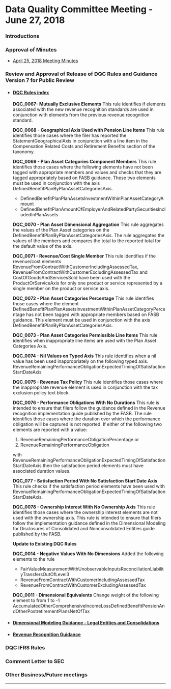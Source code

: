 # Data Quality Committee Meeting - June 27, 2018

### Introductions 
  
### Approval of Minutes

  + [April 25, 2018 Meeting Minutes](DRAFTDQCMeetingNotes04252018.docx?raw=true)

### Review and Approval of Release of DQC Rules and Guidance Version 7 for Public Review 
  + #### [DQC Rules index](https://github.com/DataQualityCommittee/dqc_us_rules/blob/v7/docs/README.md)

    **DQC_0067- Mutually Exclusive Elements** This rule identifies if elements associated with the new revenue recognition standards are used in conjunction with elements from the previous revenue recognition standard. 

    **DQC_0068 - Geographical Axis Used with Pension Line Items** This rule identifies those cases where the filer has reported the StatementGeographicalAxis in conjunction with a line item in the Compensation Related Costs and Retirement Benefits section of the taxonomy. 

    **DQC_0069 - Plan Asset Categories Component Members** This rule identifies those cases where the following elements have not been tagged with appropriate members and values and checks that they are tagged appropriately based on FASB guidance. These two elements must be used in conjunction with the axis DefinedBenefitPlanByPlanAssetCategoriesAxis.

      *   DefinedBenefitPlanPlanAssetsInvestmentWithinPlanAssetCategoryAmount
      *   DefinedBenefitPlanAmountOfEmployerAndRelatedPartySecuritiesIncludedInPlanAssets
    
    **DQC_0070 - Plan Asset Dimensional Aggregation** This rule aggregates the values of the Plan Asset categories on the DefinedBenefitPlanByPlanAssetCategoriesAxis.  The rule aggregates the values of the members and compares the total to the reported total for the default value of the axis. 

    **DQC_0071 - Revenue/Cost Single Member** This rule identifies if the revenue/cost elements RevenueFromContractWithCustomerIncludingAssessedTax, RevenueFromContractWithCustomerExcludingAssessedTax and CostOfGoodsAndServicesSold  have been used with the ProductOrServiceAxis for only one product or service represented by a single member on the product or service axis.

    **DQC_0072 - Plan Asset Categories Percentage** This rule identifies those cases where the element DefinedBenefitPlanPlanAssetsInvestmentWithinPlanAssetCategoryPercentage has not been tagged with appropriate members based on FASB guidance. This element must be used in conjunction with the axis DefinedBenefitPlanByPlanAssetCategoriesAxis.

    **DQC_0073 - Plan Asset Categories Permissible Line Items** This rule identifies when inappropriate line items are used with the Plan Asset Categories Axis. 

    **DQC_0074 - Nil Values on Typed Axis** This rule identifies when a nil value has been used inappropriately on the following typed axis.   RevenueRemainingPerformanceObligationExpectedTimingOfSatisfactionStartDateAxis

    **DQC_0075 - Revenue Tax Policy** This rule identifies those cases where the inappropriate revenue element is used in conjunction with the tax exclusion policy text block.

    **DQC_0076 - Performance Obligations With No Durations** This rule is intended to ensure that filers follow the guidance defined in the Revenue recognition implementation guide published by the FASB. The rule identifies those cases where the duration over which the performance obligation will be captured is not reported.  If either of the following two elements are reported with a value:

      1.  RevenueRemainingPerformanceObligationPercentage or
      1.  RevenueRemainingPerformanceObligation  
    
    with RevenueRemainingPerformanceObligationExpectedTimingOfSatisfactionStartDateAxis then the satisfaction period elements must have associated duration values.

    **DQC_077 - Satisfaction Period With No Satisfaction Start Date Axis** This rule checks if the satisfaction period elements have been used with RevenueRemainingPerformanceObligationExpectedTimingOfSatisfactionStartDateAxis.

    **DQC_0078 - Ownership Interest With No Ownership Axis** This rule identifies those cases where the ownership interest elements are not used with the ownership axis. This rule is intended to ensure that filers follow the implementation guidance defined in the Dimensional Modeling for Disclosures of Consolidated and Nonconsolidated Entities guide published by the FASB.

    __**Update to Existing DQC Rules**__

    **DQC_0014 - Negative Values With No Dimensions** Added the following elements to the rule
      *   FairValueMeasurementWithUnobservableInputsReconciliationLiabilityTransfersOutOfLevel3
      *   RevenueFromContractWithCustomerIncludingAssessedTax
      *   RevenueFromContractWithCustomerExcludingAssessedTax

    **DQC_0011 - Dimensional Equivalents** Change weight of the following element to from 1 to -1 AccumulatedOtherComprehensiveIncomeLossDefinedBenefitPensionAndOtherPostretirementPlansNetOfTax

  + #### [Dimensional Modeling Guidance - Legal Entities and Consolidations](https://github.com/DataQualityCommittee/documentation/blob/master/guidance/LegalEntitiesConsolidation.md)
  + #### [Revenue Recognition Guidance](https://github.com/DataQualityCommittee/documentation/blob/master/guidance/RevenueRecognition.md)


### DQC IFRS Rules

### Comment Letter to SEC

### Other Business/Future meetings

______________________
